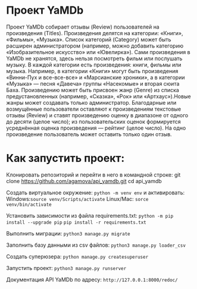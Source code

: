 # Проект YaMDb
Проект YaMDb собирает отзывы (Review) пользователей на произведения (Titles). 
Произведения делятся на категории: «Книги», «Фильмы», «Музыка». Список категорий (Category) 
может быть расширен администратором (например, можно добавить категорию «Изобразительное 
искусство» или «Ювелирка»).
Сами произведения в YaMDb не хранятся, здесь нельзя посмотреть фильм или послушать музыку.
В каждой категории есть произведения: книги, фильмы или музыка. Например, в категории «Книги» 
могут быть произведения «Винни-Пух и все-все-все» и «Марсианские хроники», а в категории «Музыка» — 
песня «Давеча» группы «Насекомые» и вторая сюита Баха.
Произведению может быть присвоен жанр (Genre) из списка предустановленных (например, «Сказка», 
«Рок» или «Артхаус»).Новые жанры может создавать только администратор.
Благодарные или возмущённые пользователи оставляют к произведениям текстовые отзывы (Review) 
и ставят произведению оценку в диапазоне от одного до десяти (целое число); из пользовательских 
оценок формируется усреднённая оценка произведения — рейтинг (целое число). 
На одно произведение пользователь может оставить только один отзыв.


# Как запустить проект:
Клонировать репозиторий и перейти в него в командной строке:
git clone https://github.com/agamova/api_yamdb.git
cd api_yamdb


Cоздать виртуальное окружение:
`python -m venv env`
и активировать:
Windows:`source venv/Scripts/activate`
Linux/Mac: `sorce venv/bin/activate`


Установить зависимости из файла requirements.txt:
`python -m pip install --upgrade pip`
`pip install -r requirements.txt`


Выполнить миграции:
`python3 manage.py migrate`


Заполнить базу данными из csv файлов:
`python3 manage.py loader_csv`


Создать суперюзера:
`python manage.py createsuperuser`


Запустить проект:
`python3 manage.py runserver`


Документация API YaMDb по адресу:
`http://127.0.0.1:8000/redoc/`
